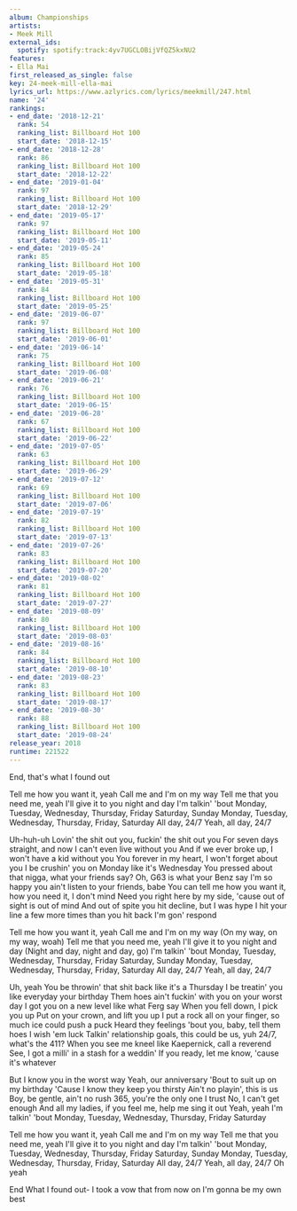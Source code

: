 ```yaml
---
album: Championships
artists:
- Meek Mill
external_ids:
  spotify: spotify:track:4yv7UGCLOBijVfQZ5kxNU2
features:
- Ella Mai
first_released_as_single: false
key: 24-meek-mill-ella-mai
lyrics_url: https://www.azlyrics.com/lyrics/meekmill/247.html
name: '24'
rankings:
- end_date: '2018-12-21'
  rank: 54
  ranking_list: Billboard Hot 100
  start_date: '2018-12-15'
- end_date: '2018-12-28'
  rank: 86
  ranking_list: Billboard Hot 100
  start_date: '2018-12-22'
- end_date: '2019-01-04'
  rank: 97
  ranking_list: Billboard Hot 100
  start_date: '2018-12-29'
- end_date: '2019-05-17'
  rank: 97
  ranking_list: Billboard Hot 100
  start_date: '2019-05-11'
- end_date: '2019-05-24'
  rank: 85
  ranking_list: Billboard Hot 100
  start_date: '2019-05-18'
- end_date: '2019-05-31'
  rank: 84
  ranking_list: Billboard Hot 100
  start_date: '2019-05-25'
- end_date: '2019-06-07'
  rank: 97
  ranking_list: Billboard Hot 100
  start_date: '2019-06-01'
- end_date: '2019-06-14'
  rank: 75
  ranking_list: Billboard Hot 100
  start_date: '2019-06-08'
- end_date: '2019-06-21'
  rank: 76
  ranking_list: Billboard Hot 100
  start_date: '2019-06-15'
- end_date: '2019-06-28'
  rank: 67
  ranking_list: Billboard Hot 100
  start_date: '2019-06-22'
- end_date: '2019-07-05'
  rank: 63
  ranking_list: Billboard Hot 100
  start_date: '2019-06-29'
- end_date: '2019-07-12'
  rank: 69
  ranking_list: Billboard Hot 100
  start_date: '2019-07-06'
- end_date: '2019-07-19'
  rank: 82
  ranking_list: Billboard Hot 100
  start_date: '2019-07-13'
- end_date: '2019-07-26'
  rank: 83
  ranking_list: Billboard Hot 100
  start_date: '2019-07-20'
- end_date: '2019-08-02'
  rank: 81
  ranking_list: Billboard Hot 100
  start_date: '2019-07-27'
- end_date: '2019-08-09'
  rank: 80
  ranking_list: Billboard Hot 100
  start_date: '2019-08-03'
- end_date: '2019-08-16'
  rank: 84
  ranking_list: Billboard Hot 100
  start_date: '2019-08-10'
- end_date: '2019-08-23'
  rank: 83
  ranking_list: Billboard Hot 100
  start_date: '2019-08-17'
- end_date: '2019-08-30'
  rank: 88
  ranking_list: Billboard Hot 100
  start_date: '2019-08-24'
release_year: 2018
runtime: 221522
---
```

End, that's what I found out


Tell me how you want it, yeah
Call me and I'm on my way
Tell me that you need me, yeah
I'll give it to you night and day
I'm talkin' 'bout Monday, Tuesday, Wednesday, Thursday, Friday Saturday, Sunday
Monday, Tuesday, Wednesday, Thursday, Friday, Saturday
All day, 24/7
Yeah, all day, 24/7


Uh-huh-uh
Lovin' the shit out you, fuckin' the shit out you
For seven days straight, and now I can't even live without you
And if we ever broke up, I won't have a kid without you
You forever in my heart, I won't forget about you
I be crushin' you on Monday like it's Wednesday
You pressed about that nigga, what your friends say?
Oh, G63 is what your Benz say
I'm so happy you ain't listen to your friends, babe
You can tell me how you want it, how you need it, I don't mind
Need you right here by my side, 'cause out of sight is out of mind
And out of spite you hit decline, but I was hype
I hit your line a few more times than you hit back I'm gon' respond


Tell me how you want it, yeah
Call me and I'm on my way (On my way, on my way, woah)
Tell me that you need me, yeah
I'll give it to you night and day (Night and day, night and day, go)
I'm talkin' 'bout Monday, Tuesday, Wednesday, Thursday, Friday Saturday, Sunday
Monday, Tuesday, Wednesday, Thursday, Friday, Saturday
All day, 24/7
Yeah, all day, 24/7


Uh, yeah
You be throwin' that shit back like it's a Thursday
I be treatin' you like everyday your birthday
Them hoes ain't fuckin' with you on your worst day
I got you on a new level like what Ferg say
When you fell down, I pick you up
Put on your crown, and lift you up
I put a rock all on your finger, so much ice could push a puck
Heard they feelings 'bout you, baby, tell them hoes I wish 'em luck
Talkin' relationship goals, this could be us, yuh
24/7, what's the 411?
When you see me kneel like Kaepernick, call a reverend
See, I got a milli' in a stash for a weddin'
If you ready, let me know, 'cause it's whatever


But I know you in the worst way
Yeah, our anniversary
'Bout to suit up on my birthday
'Cause I know they keep you thirsty
Ain't no playin', this is us
Boy, be gentle, ain't no rush
365, you're the only one I trust
No, I can't get enough
And all my ladies, if you feel me, help me sing it out
Yeah, yeah
I'm talkin' 'bout Monday, Tuesday, Wednesday, Thursday, Friday Saturday

Tell me how you want it, yeah
Call me and I'm on my way
Tell me that you need me, yeah
I'll give it to you night and day
I'm talkin' 'bout Monday, Tuesday, Wednesday, Thursday, Friday Saturday, Sunday
Monday, Tuesday, Wednesday, Thursday, Friday, Saturday
All day, 24/7
Yeah, all day, 24/7
Oh yeah


End
What I found out-
I took a vow that from now on
I'm gonna be my own best
